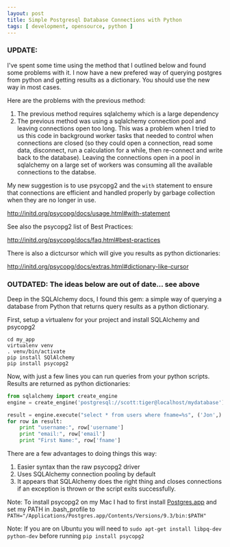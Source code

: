 ```yaml
---
layout: post
title: Simple Postgresql Database Connections with Python
tags: [ development, opensource, python ]
---
```


### UPDATE:

I've spent some time using the method that I outlined below and found some problems with it. I now have a new prefered way of querying postgres from python and getting results as a dictionary. You should use the new way in most cases.

Here are the problems with the previous method:

1. The previous method requires sqlalchemy which is a large dependency
2. The previous method was using a sqlalchemy connection pool and leaving connections open too long. This was a problem when I tried to us this code in background worker tasks that needed to control when connections are closed (so they could open a connection, read some data, disconnect, run a calculation for a while, then re-connect and write back to the database). Leaving the connections open in a pool in sqlalchemy on a large set of workers was consuming all the available connections to the databse.

My new suggestion is to use psycopg2 and the `with` statement to ensure that connections are efficient and handled properly by garbage collection when they are no longer in use.

http://initd.org/psycopg/docs/usage.html#with-statement

See also the psycopg2 list of Best Practices:

http://initd.org/psycopg/docs/faq.html#best-practices

There is also a dictcursor which will give you results as python dictionaries:

http://initd.org/psycopg/docs/extras.html#dictionary-like-cursor

### OUTDATED: The ideas below are out of date...  see above

Deep in the SQLAlchemy docs, I found this gem: a simple way of querying a database from Python that returns query results as a python dictionary.

First, setup a virtualenv for your project and install SQLAlchemy and psycopg2

~~~
cd my_app
virtualenv venv
. venv/bin/activate
pip install SQlAlchemy
pip install psycopg2
~~~

Now, with just a few lines you can run queries from your python scripts. Results are returned as python dictionaries:

~~~python
from sqlalchemy import create_engine
engine = create_engine('postgresql://scott:tiger@localhost/mydatabase')

result = engine.execute("select * from users where fname=%s", ('Jon',) )
for row in result:
    print "username:", row['username']
    print "email:", row['email']
    print "First Name:", row['fname']
~~~

There are a few advantages to doing things this way:

1. Easier syntax than the raw psycopg2 driver
1. Uses SQLAlchemy connection pooling by default
1. It appears that SQLAlchemy does the right thing and closes connections if an exception is thrown or the script exits successfully.

Note: To install psycopg2 on my Mac I had to first install [Postgres.app](http://postgresapp.com/) and set my PATH in .bash_profile to ```PATH="/Applications/Postgres.app/Contents/Versions/9.3/bin:$PATH"```

Note: If you are on Ubuntu you will need to ```sudo apt-get install libpq-dev python-dev``` before running ```pip install psycopg2```
